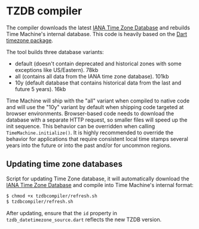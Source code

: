 # TZDB compiler

The compiler downloads the latest [IANA Time Zone Database](http://www.iana.org/time-zones) and rebuilds Time Machine's internal database. This code is heavily based on the [Dart timezone package](https://github.com/srawlins/timezone).

The tool builds three database variants:

- default (doesn't contain deprecated and historical zones with some exceptions like US/Eastern). 78kb
- all (contains all data from the IANA time zone database). 101kb
- 10y (default database that contains historical data from the last and future 5 years). 16kb

Time Machine will ship with the "all" variant when compiled to native code and will use the "10y" variant by default when shipping code targeted at browser environments. Browser-based code needs to download the database with a separate HTTP request, so smaller files will speed up the init sequence. This behavior can be overridden when calling `TimeMachine.initialize()`. It is highly recommended to override the behavior for applications that require consistent local time stamps several years into the future or into the past and/or for uncommon regions.

## Updating time zone databases

Script for updating Time Zone database, it will automatically download the [IANA Time Zone Database](http://www.iana.org/time-zones) and compile into Time Machine's internal format:

```sh
$ chmod +x tzdbcompiler/refresh.sh
$ tzdbcompiler/refresh.sh
```

After updating, ensure that the `id` property in `tzdb_datetimezone_source.dart` reflects the new TZDB version.
